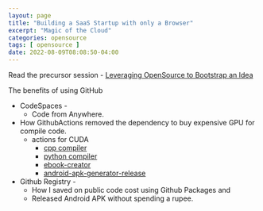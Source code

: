 ```yaml
---
layout: page
title: "Building a SaaS Startup with only a Browser"
excerpt: "Magic of the Cloud"
categories: opensource
tags: [ opensource ]
date: 2022-08-09T08:08:50-04:00
---
```


Read the precursor session - [Leveraging OpenSource to Bootstrap an Idea](https://gaganyatri.com/opensource/leveraging-opensource/)

The benefits of using GitHub
* CodeSpaces - 
  * Code from Anywhere. 
* How GithubActions removed the dependency to buy expensive GPU for compile code. 
  * actions for CUDA
    * [cpp compiler](https://github.com/slabstech/action-cuda-compiler)
    * [python compiler](https://github.com/slabstech/action-cuda-compiler-python)
    * [ebook-creator](https://github.com/slabstech/action-create-ebook)
    * [android-apk-generator-release](https://github.com/slabstech/action-create-android-apk)
* Github Registry - 
  * How I saved on public code cost using Github Packages and 
  * Released Android APK without spending a rupee.
